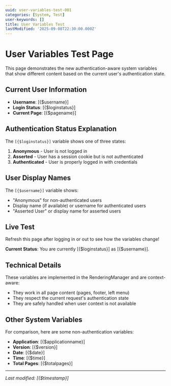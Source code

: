 ```yaml
---
uuid: user-variables-test-001
categories: [System, Test]
user-keywords: []
title: User Variables Test
lastModified: '2025-09-08T22:30:00.000Z'
---
```


# User Variables Test Page

This page demonstrates the new authentication-aware system variables that show different content based on the current user's authentication state.

## Current User Information

- **Username**: [{$username}]
- **Login Status**: [{$loginstatus}]
- **Current Page**: [{$pagename}]

## Authentication Status Explanation

The `[{$loginstatus}]` variable shows one of three states:

1. **Anonymous** - User is not logged in
2. **Asserted** - User has a session cookie but is not authenticated
3. **Authenticated** - User is properly logged in with credentials

## User Display Names

The `[{$username}]` variable shows:

- "Anonymous" for non-authenticated users
- Display name (if available) or username for authenticated users
- "Asserted User" or display name for asserted users

## Live Test

Refresh this page after logging in or out to see how the variables change!

**Current Status**: You are currently [{$loginstatus}] as [{$username}].

## Technical Details

These variables are implemented in the RenderingManager and are context-aware:

- They work in all page content (pages, footer, left menu)
- They respect the current request's authentication state
- They are safely handled when user context is not available

## Other System Variables

For comparison, here are some non-authentication variables:

- **Application**: [{$applicationname}]
- **Version**: [{$version}]
- **Date**: [{$date}]
- **Time**: [{$time}]
- **Total Pages**: [{$totalpages}]

---

*Last modified: [{$timestamp}]*
